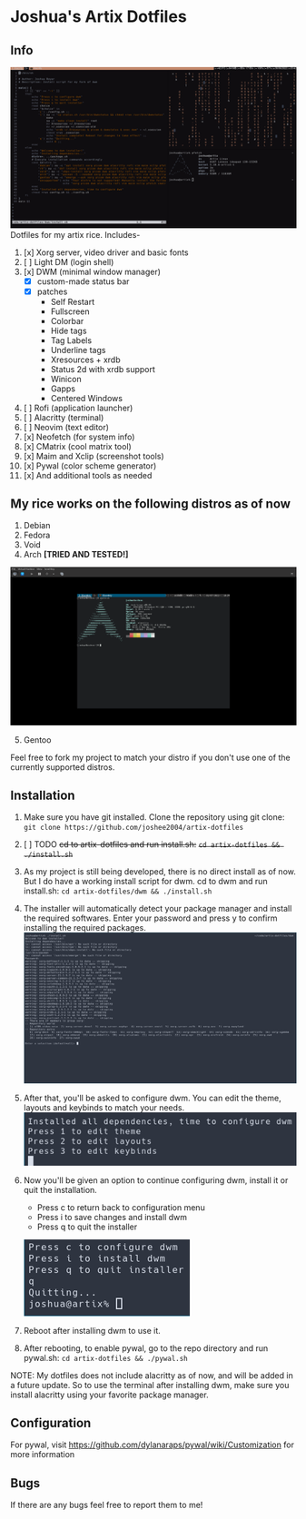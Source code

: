 # Joshua's Artix Dotfiles

## Info
![dwm-rice-1](readme/dwm-rice-1.png)
Dotfiles for my artix rice. Includes-
1. [x] Xorg server, video driver and basic fonts
2. [ ] Light DM (login shell)
3. [x] DWM (minimal window manager)
    - [x] custom-made status bar
    - [x] patches
        - Self Restart
        - Fullscreen
        - Colorbar
        - Hide tags
        - Tag Labels
        - Underline tags
        - Xresources + xrdb
        - Status 2d with xrdb support
        - Winicon
        - Gapps
        - Centered Windows
4. [ ] Rofi (application launcher)
5. [ ] Alacritty (terminal)
6. [ ] Neovim (text editor)
7. [x] Neofetch (for system info)
8. [x] CMatrix (cool matrix tool)
9. [x] Maim and Xclip (screenshot tools)
10. [x] Pywal (color scheme generator)
11. [x] And additional tools as needed

## My rice works on the following distros as of now
1. Debian
2. Fedora
3. Void
4. Arch **[TRIED AND TESTED!]**

![dwm-install-4.png](readme/dwm-install-4.png)

5. Gentoo

Feel free to fork my project to match your distro if you don't use one of the currently supported distros.

## Installation
1. Make sure you have git installed. Clone the repository using git clone:
    ```git clone https://github.com/joshee2004/artix-dotfiles```
2. [ ] TODO ~~cd to artix-dotfiles and run install.sh:~~
    ~~```cd artix-dotfiles && ./install.sh```~~
2. As my project is still being developed, there is no direct install as of now. But I do have a working install script for dwm. cd to dwm and run install.sh:
    ```cd artix-dotfiles/dwm && ./install.sh```
3. The installer will automatically detect your package manager and install the required softwares. Enter your password and press y to confirm installing the required packages.
    ![dwm-install-1](readme/dwm-install-1.png)
4. After that, you'll be asked to configure dwm. You can edit the theme, layouts and keybinds to match your needs.
    ![dwm-install-2](readme/dwm-install-2.png)
5. Now you'll be given an option to continue configuring dwm, install it or quit the installation.
    - Press c to return back to configuration menu
    - Press i to save changes and install dwm
    - Press q to quit the installer
    
    ![dwm-install-3](readme/dwm-install-3.png)
6. Reboot after installing dwm to use it.
7. After rebooting, to enable pywal, go to the repo directory and run pywal.sh:
    ```cd artix-dotfiles && ./pywal.sh```

NOTE: My dotfiles does not include alacritty as of now, and will be added in a future update. So to use the terminal after installing dwm, make sure you install alacritty using your favorite package manager.

## Configuration
For pywal, visit https://github.com/dylanaraps/pywal/wiki/Customization for more information

## Bugs
If there are any bugs feel free to report them to me!
